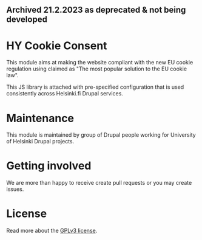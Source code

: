 ## Archived 21.2.2023 as deprecated & not being developed

# HY Cookie Consent
This module aims at making the website compliant with the new EU cookie
regulation using claimed as "The most popular solution to the EU cookie law".

This JS library is attached with pre-specified configuration that is used
consistently across Helsinki.fi Drupal services.

# Maintenance
This module is maintained by group of Drupal people working for University of
Helsinki Drupal projects.
 
# Getting involved
We are more than happy to receive create pull requests or you may create issues.

# License
Read more about the [GPLv3 license](LICENSE).
